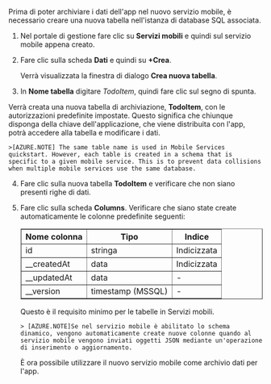 Prima di poter archiviare i dati dell'app nel nuovo servizio mobile, è necessario creare una nuova tabella nell'istanza di database SQL associata.

1. Nel portale di gestione fare clic su **Servizi mobili** e quindi sul servizio mobile appena creato.

2. Fare clic sulla scheda **Dati** e quindi su **+Crea**.

   	Verrà visualizzata la finestra di dialogo **Crea nuova tabella**.

3. In **Nome tabella** digitare _TodoItem_, quindi fare clic sul segno di spunta.

  Verrà creata una nuova tabella di archiviazione, **TodoItem**, con le autorizzazioni predefinite impostate. Questo significa che chiunque disponga della chiave dell'applicazione, che viene distribuita con l'app, potrà accedere alla tabella e modificare i dati.

	>[AZURE.NOTE] The same table name is used in Mobile Services quickstart. However, each table is created in a schema that is specific to a given mobile service. This is to prevent data collisions when multiple mobile services use the same database.

4. Fare clic sulla nuova tabella **TodoItem** e verificare che non siano presenti righe di dati.

5. Fare clic sulla scheda **Columns**. Verificare che siano state create automaticamente le colonne predefinite seguenti:
	
	<table border="1" cellpadding="10">
<tr>
<th>Nome colonna</th>
<th>Tipo</th>
<th>Indice</th>
</tr>
<tr>
<td>id</td>
<td>stringa</td>
<td>Indicizzata</td>
</tr>
<tr>
<td>__createdAt</td>
<td>data</td>
<td>Indicizzata</td>
</tr>
<tr>
<td>__updatedAt</td>
<td>data</td>
<td><font color="transparent">-</font></td>
</tr>
<tr>
<td>__version</td>
<td>timestamp (MSSQL)</td>
<td><font color="transparent">-</font></td>
</tr> 	
</table>Questo è il requisito minimo per le tabelle in Servizi mobili.

    > [AZURE.NOTE]Se nel servizio mobile è abilitato lo schema dinamico, vengono automaticamente create nuove colonne quando al servizio mobile vengono inviati oggetti JSON mediante un'operazione di inserimento o aggiornamento.

È ora possibile utilizzare il nuovo servizio mobile come archivio dati per l'app.

<!---HONumber=July15_HO2-->